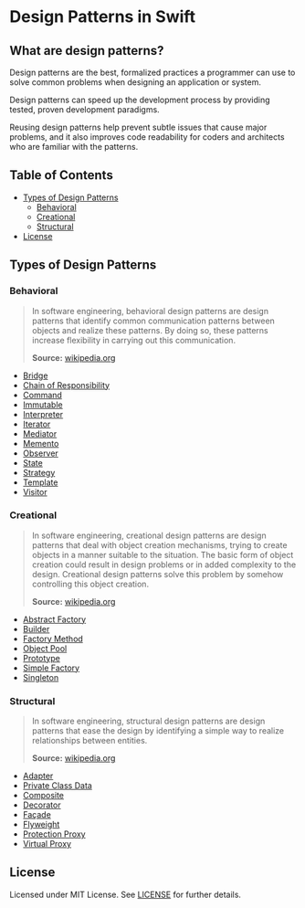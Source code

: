 # Design Patterns in Swift

## What are design patterns?

Design patterns are the best, formalized practices a programmer can use to solve common problems when designing an application or system.

Design patterns can speed up the development process by providing tested, proven development paradigms.

Reusing design patterns help prevent subtle issues that cause major problems, and it also improves code readability for coders and architects who are familiar with the patterns.

## Table of Contents

- [Types of Design Patterns](#types-of-design-patterns)
  - [Behavioral](#behavioral)
  - [Creational](#creational)
  - [Structural](#structural)
- [License](#license)

## Types of Design Patterns

### Behavioral

 >In software engineering, behavioral design patterns are design patterns that identify common communication patterns between objects and realize these patterns. By doing so, these patterns increase flexibility in carrying out this communication.
 >
 >**Source:** [wikipedia.org](https://en.wikipedia.org/wiki/Behavioral_pattern)

- [Bridge](behavioral/bridge.md)
- [Chain of Responsibility](behavioral/chain-of-responsibility.md)
- [Command](behavioral/command.md)
- [Immutable](behavioral/immutable.md)
- [Interpreter](behavioral/interpreter.md)
- [Iterator](behavioral/iterator.md)
- [Mediator](behavioral/mediator.md)
- [Memento](behavioral/memento.md)
- [Observer](behavioral/observer.md)
- [State](behavioral/state.md)
- [Strategy](behavioral/strategy.md)
- [Template](behavioral/template.md)
- [Visitor](behavioral/visitor.md)

### Creational

 > In software engineering, creational design patterns are design patterns that deal with object creation mechanisms, trying to create objects in a manner suitable to the situation. The basic form of object creation could result in design problems or in added complexity to the design. Creational design patterns solve this problem by somehow controlling this object creation.
 >
 >**Source:** [wikipedia.org](https://en.wikipedia.org/wiki/Creational_pattern)

- [Abstract Factory](creational/abstract-factory.md)
- [Builder](creational/builder.md)
- [Factory Method](creational/factory-method.md)
- [Object Pool](creational/object-pool.md)
- [Prototype](creational/prototype.md)
- [Simple Factory](creational/simple-factory.md)
- [Singleton](creational/singleton.md)

### Structural

 >In software engineering, structural design patterns are design patterns that ease the design by identifying a simple way to realize relationships between entities.
 >
 >**Source:** [wikipedia.org](https://en.wikipedia.org/wiki/Structural_pattern)

- [Adapter](structural/adapter.md)
- [Private Class Data](structural/private-class-data.md)
- [Composite](structural/composite.md)
- [Decorator](structural/decorator.md)
- [Façade](structural/facade.md)
- [Flyweight](structural/flyweight.md)
- [Protection Proxy](structural/protection-proxy.md)
- [Virtual Proxy](structural/virtual-proxy.md)

## License

Licensed under MIT License. See [LICENSE](LICENSE) for further details.
